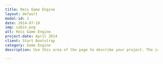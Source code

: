 ```yaml
---
title: Reis Game Engine
layout: default
modal-id: 1
date: 2014-07-18
img: cabin.png
alt: Reis Game Engine
project-date: April 2014
client: Start Bootstrap
category: Game Engine
description: Use this area of the page to describe your project. The icon above is part of a free icon set by <a href="https://sellfy.com/p/8Q9P/jV3VZ/">Flat Icons</a>. On their website, you can download their free set with 16 icons, or you can purchase the entire set with 146 icons for only $12!

---
```

